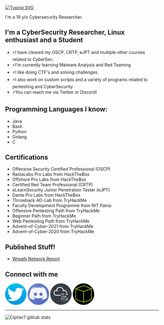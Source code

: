 [![Typing SVG](https://readme-typing-svg.herokuapp.com?color=13D3CB&size=22&vCenter=true&multiline=true&width=397&height=49&lines=Hey+there+%F0%9F%91%8B!+I'm+Cipher007)](https://git.io/typing-svg)

I'm a 19 y/o Cybersecurity Researcher.

## I'm a CyberSecurity Researcher, Linux enthusiast and a Student

* ⚡I have cleared my OSCP, CRTP, eJPT and multiple other courses related to CyberSec.
* ⚡I'm currently learning Malware Analysis and Red Teaming
* ⚡I like doing CTF's and solving challenges.
* ⚡I also work on custom scripts and a variety of programs related to pentesting and CyberSecurity.
* ⚡You can reach me via Twitter or Discord!

## Programming Languages I know:

* Java
* Bash
* Python
* Golang
* C

## Certifications 

* Offensive Security Certified Professional (OSCP)
* RastaLabs Pro Labs from HackTheBox
* Offshore Pro Labs from HackTheBox
* Certified Red Team Professional (CRTP)
* eLearnSecurity Junior Penetration Tester (eJPT)
* Dante Pro Labs  from HackTheBox
* Throwback AD-Lab from TryHackMe
* Faculty Development Programme from NIT Patna
* Offensive Pentesting Path from TryHackMe
* Beginner Path from TryHackMe
* Web Pentesting Path from TryHackMe
* Advent-of-Cyber-2021 from TryHackMe
* Advent-of-Cyber-2020 from TryHackMe

## Published Stuff!

* [Wreath Network Report](https://drive.google.com/file/d/17_V8oOHD1WEFaSlDdO0M6rbQHQ0T84n7/view)

## Connect with me

[![Twitter](assets/twitter-logo.png)][Twitter]
[![Discord](assets/discord-logo.png)][Discord]
[![TryHackMe](assets/thm-logo.png)][TryHackMe]
[![HackTheBox](assets/htb-logo.png)][HackTheBox]  

---

![Cipher7 github stats](https://github-readme-stats.vercel.app/api?username=cipher7&show_icons=true&theme=algolia)


[Twitter]: https://twitter.com/xCipher007
[Discord]: https://discordapp.com/users/706779776349765722
[TryHackMe]: https://tryhackme.com/p/Cipher007
[HackTheBox]: https://app.hackthebox.eu/profile/306748
